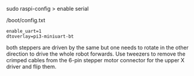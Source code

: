 sudo raspi-config > enable serial

/boot/config.txt

    enable_uart=1
    dtoverlay=pi3-miniuart-bt

both steppers are driven by the same but one needs to rotate in the other direction to drive the whole robot forwards. Use tweezers to remove the crimped cables from the 6-pin stepper motor connector for the upper X driver and flip them.